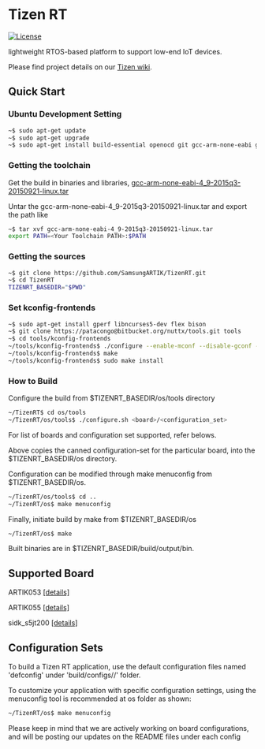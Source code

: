 # Tizen RT

[![License](https://img.shields.io/badge/licence-Apache%202.0-brightgreen.svg?style=flat)](LICENSE)

lightweight RTOS-based platform to support low-end IoT devices.

Please find project details on our [Tizen wiki](https://wiki.tizen.org/wiki/Tizen_RT).

## Quick Start
### Ubuntu Development Setting

```bash
~$ sudo apt-get update
~$ sudo apt-get upgrade
~$ sudo apt-get install build-essential openocd git gcc-arm-none-eabi gdb-arm-none-eabi minicom
```

### Getting the toolchain

Get the build in binaries and libraries, [gcc-arm-none-eabi-4_9-2015q3-20150921-linux.tar](https://launchpad.net/gcc-arm-embedded/4.9/4.9-2015-q3-update)

Untar the gcc-arm-none-eabi-4_9-2015q3-20150921-linux.tar and export the path like

```bash
~$ tar xvf gcc-arm-none-eabi-4_9-2015q3-20150921-linux.tar
export PATH=<Your Toolchain PATH>:$PATH
```

### Getting the sources

```bash
~$ git clone https://github.com/SamsungARTIK/TizenRT.git
~$ cd TizenRT
TIZENRT_BASEDIR="$PWD"
```

### Set kconfig-frontends

```bash
~$ sudo apt-get install gperf libncurses5-dev flex bison
~$ git clone https://patacongo@bitbucket.org/nuttx/tools.git tools
~$ cd tools/kconfig-frontends
~/tools/kconfig-frontends$ ./configure --enable-mconf --disable-gconf --disable-qconf --prefix=/usr
~/tools/kconfig-frontends$ make
~/tools/kconfig-frontends$ sudo make install
```

### How to Build

Configure the build from $TIZENRT_BASEDIR/os/tools directory
```bash
~/TizenRT$ cd os/tools
~/TizenRT/os/tools$ ./configure.sh <board>/<configuration_set>
```
For list of boards and configuration set supported, refer belows.

Above copies the canned configuration-set for the particular board, into the $TIZENRT_BASEDIR/os directory.

Configuration can be modified through make menuconfig from $TIZENRT_BASEDIR/os.
```bash
~/TizenRT/os/tools$ cd ..
~/TizenRT/os$ make menuconfig
```

Finally, initiate build by make from $TIZENRT_BASEDIR/os
```bash
~/TizenRT/os$ make
```

Built binaries are in $TIZENRT_BASEDIR/build/output/bin.

## Supported Board

ARTIK053 [[details]](build/configs/artik053/README.md)

ARTIK055 [[details]](build/configs/artik055/README.md)

sidk_s5jt200 [[details]](build/configs/sidk_s5jt200/README.md)

## Configuration Sets

To build a Tizen RT application, use the default configuration files named 'defconfig' under 'build/configs/<board>/' folder.

To customize your application with specific configuration settings, using the menuconfig tool is recommended at os folder as shown:
```bash
~/TizenRT/os$ make menuconfig
```
Please keep in mind that we are actively working on board configurations, and will be posting our updates on the README files under each config

